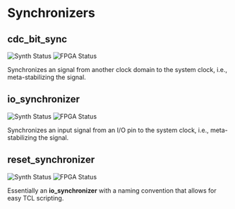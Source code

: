 # Synchronizers

## cdc_bit_sync

![Synth Status](https://img.shields.io/badge/synthesis-passing-gray)
![FPGA  Status](https://img.shields.io/badge/fpga-passing-gray)

Synchronizes an signal from another clock domain to the system clock, i.e., meta-stabilizing the signal.


## io_synchronizer

![Synth Status](https://img.shields.io/badge/synthesis-passing-green)
![FPGA  Status](https://img.shields.io/badge/fpga-verified-green)

Synchronizes an input signal from an I/O pin to the system clock, i.e., meta-stabilizing the signal.

## reset_synchronizer

![Synth Status](https://img.shields.io/badge/synthesis-passing-gray)
![FPGA  Status](https://img.shields.io/badge/fpga-verified-gray)

Essentially an **io_synchronizer** with a naming convention that allows for easy TCL scripting.
